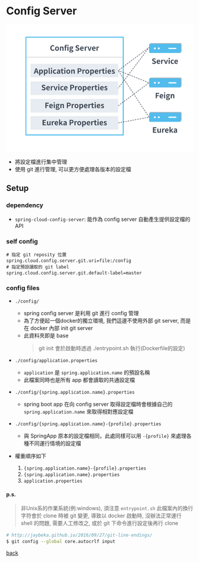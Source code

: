 # Config Server
<img src="../docs/config_server.svg" width="800">

- 將設定檔進行集中管理
- 使用 git 進行管理, 可以更方便處理各版本的設定檔

## Setup
### dependency
- `spring-cloud-config-server`: 能作為 config server 自動產生提供設定檔的 API

### self config
```properties
# 指定 git reposity 位置
spring.cloud.config.server.git.uri=file:/config
# 指定預設讀取的 git label
spring.cloud.config.server.git.default-label=master
```

### config files
- `./config/`
    - spring config server 是利用 git 進行 config 管理
    - 為了方便起一個docker的獨立環境, 我們這邊不使用外部 git server, 而是在 docker 內部 init git server
    - 此資料夾即是 base
        > git init 會於啟動時透過 ./entrypoint.sh 執行(Dockerfile的設定)

- `./config/application.properties`
    - `application` 是 `spring.application.name` 的預設名稱
    - 此檔案同時也是所有 app 都會讀取的共通設定檔

- `./config/{spring.application.name}.properties`
    - spring boot app 在向 config server 取得設定檔時會根據自己的 `spring.application.name` 來取得相對應設定檔

- `./config/{spring.application.name}-{profile}.properties`
    - 與 SpringApp 原本的設定檔相同，此處同樣可以用 `-{profile}` 來處理各種不同運行情境的設定檔

- 權重順序如下
    1. `{spring.application.name}-{profile}.properties`
    2. `{spring.application.name}.properties`
    3. `application.properties`

#### p.s.
> 非Unix系的作業系統(例:windows), 須注意 `entrypoint.sh` 此檔案內的換行字符會於 clone 時被 git 變更, 導致以 docker 啟動時, 沒辦法正常運行 shell 的問題, 需要人工修改之, 或於 git 下命令進行設定後再行 clone
```sh
# http://jaybeka.github.io/2016/09/27/git-line-endings/
$ git config --global core.autocrlf input
```

[back](../README.md#detail)
